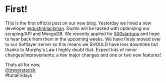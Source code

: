 First!
======
This is the first official post on our new blog. Yesterday we hired a new developer [@dustinblackman](https://github.com/dustinblackman). Dustin will be tasked with optimizing our scraping/API and MongoDB. We recently applied for [500startups](http://500.co/) and hope to hear back from them in the upcoming weeks. We have finaly moved over to our Softlayer server so this means we SHOULD have less downtime but thanks to Murphy's Law I highly doubt that. Expect lots of minor changes/improvements, a few major changes and one or two new features!

Thats all for now,  
[@trevorstarick](https://twitter.com/trevorstarick)  
\#tunaFridays  
